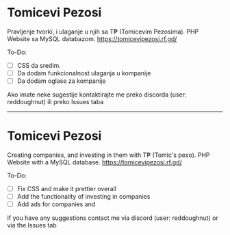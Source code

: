 # Tomicevi Pezosi
Pravljenje tvorki, i ulaganje u njih sa T₱ (Tomicevim Pezosima).
PHP Website sa MySQL databazom.
https://tomicevipezosi.rf.gd/

To-Do:
- [ ] CSS da sredim.
- [ ] Da dodam funkcionalnost ulaganja u kompanije
- [ ] Da dodam oglase za kompanije

Ako imate neke sugestije kontaktirajte me preko discorda (user: reddoughnut) ili preko Issues taba

--------------------------------------------------------------------------------------------------

# Tomicevi Pezosi
Creating companies, and investing in them with T₱ (Tomic's peso).
PHP Website with a MySQL database.
https://tomicevipezosi.rf.gd/

To-Do:
- [ ] Fix CSS and make it prettier overall
- [ ] Add the functionality of investing in companies
- [ ] Add ads for companies and

If you have any suggestions contact me via discord (user: reddoughnut) or via the Issues tab
